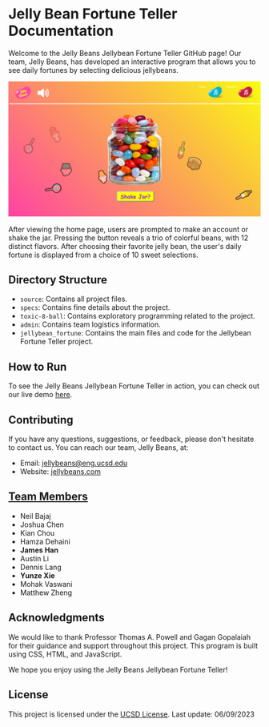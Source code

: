 
# Jelly Bean Fortune Teller Documentation

Welcome to the Jelly Beans Jellybean Fortune Teller GitHub page! Our team, Jelly Beans, has developed an interactive program that allows you to see daily fortunes by selecting delicious jellybeans.

![Fortune Teller](https://github.com/cse110-sp23-group10/cse110-sp23-group10/raw/main/jellybean_fortune/assets/060923-project-screenshot.png)

After viewing the home page, users are prompted to make an account or shake the jar. Pressing the button reveals a trio of colorful beans, with 12 distinct flavors. After choosing their favorite jelly bean, the user's daily fortune is displayed from a choice of 10 sweet selections.

## Directory Structure

-   `source`: Contains all project files.
-   `specs`: Contains fine details about the project.
-   `toxic-8-ball`: Contains exploratory programming related to the project.
-   `admin`: Contains team logistics information.
-   `jellybean_fortune`: Contains the main files and code for the Jellybean Fortune Teller project.

## How to Run

To see the Jelly Beans Jellybean Fortune Teller in action, you can check out our live demo [here](https://cse110-sp23-group10.github.io/cse110-sp23-group10/jellybean_fortune/jellybean.html).

## Contributing

If you have any questions, suggestions, or feedback, please don't hesitate to contact us. You can reach our team, Jelly Beans, at:

-   Email: [jellybeans@eng.ucsd.edu](mailto:csepeeradviser@eng.ucsd.edu)
-   Website: [jellybeans.com](https://cse110-sp23-group10.github.io/cse110-sp23-group10/jellybean_fortune/jellybean.html)

## [Team Members](https://github.com/cse110-sp23-group10/cse110-sp23-group10/blob/main/admin/team.md)

-   Neil Bajaj
-   Joshua Chen
-   Kian Chou
-   Hamza Dehaini
- **James Han**
-   Austin Li
-   Dennis Lang
- **Yunze Xie**
-   Mohak Vaswani
-   Matthew Zheng

## Acknowledgments

We would like to thank Professor Thomas A. Powell and Gagan Gopalaiah for their guidance and support throughout this project. This program is built using CSS, HTML, and JavaScript.

We hope you enjoy using the Jelly Beans Jellybean Fortune Teller!

## License

This project is licensed under the [UCSD License](https://opensource.org/licenses/UCSD).
Last update: 06/09/2023
